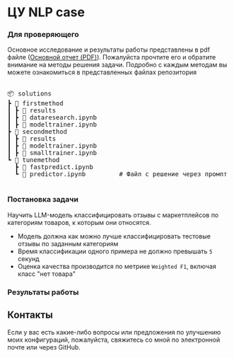 # ЦУ NLP case

### Для проверяющего

Основное исследование и результаты работы представлены в pdf файле ([Основной отчет (PDF)](research.pdf)). Пожалуйста прочтите его и обратите внимание на методы решения задачи. Подробно с каждым методам вы можете ознакомиться в представленных файлах репозитория

<pre>

📦 solutions
┣ 📂 firstmethod
┃ ┣ 📂 results
┃ ┣ 📜 dataresearch.ipynb
┃ ┣ 📜 modeltrainer.ipynb  
┣ 📂 secondmethod
┃ ┣ 📂 results
┃ ┣ 📜 modeltrainer.ipynb
┃ ┣ 📜 smalltrainer.ipynb 
┗ 📂 tunemethod
  ┣ 📜 fastpredict.ipynb   
  ┗ 📜 predictor.ipynb         # Файл с решение через промпт и llm             

</pre>

### Постановка задачи

Научить LLM-модель классифицировать отзывы с маркетплейсов по категориям товаров, к которым они относятся.


* Модель должна как можно лучше классифицировать тестовые отзывы по заданным категориям
* Время классификации одного примера не должно превышать `5` секунд
* Оценка качества производится по метрике `Weighted F1`, включая класс "нет товара"

### Результаты работы



## Контакты

Если у вас есть какие-либо вопросы или предложения по улучшению моих конфигураций, пожалуйста, свяжитесь со мной по электронной почте или через GitHub.
